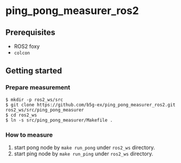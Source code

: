 # ping_pong_measurer_ros2

## Prerequisites

* ROS2 foxy
* `colcon`

## Getting started

### Prepare measurement

```
$ mkdir -p ros2_ws/src
$ git clone https://github.com/b5g-ex/ping_pong_measurer_ros2.git ros2_ws/src/ping_pong_measurer
$ cd ros2_ws
$ ln -s src/ping_pong_measurer/Makefile .
```

### How to measure

1. start pong node by `make run_pong` under `ros2_ws` directory.
2. start ping node by `make run_ping` under `ros2_ws` directory.
